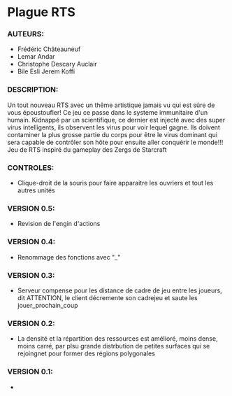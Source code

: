 # Plague RTS

### AUTEURS: 
- Frédéric Châteauneuf
- Lemar Andar
- Christophe Descary Auclair 
- Bile Esli Jerem Koffi

### DESCRIPTION: 
Un tout nouveau RTS avec un thême artistique jamais vu qui est sûre de vous époustoufler!
Ce jeu ce passe dans le systeme immunitaire d'un humain.
Kidnappé par un scientifique, ce dernier est injecté avec des super virus intelligents, 
ils observent les virus pour voir lequel gagne. 
Ils doivent contaminer la plus grosse partie du corps pour être le virus dominant qui sera capable de contrôler son hôte pour ensuite aller conquérir le monde!!! 
Jeu de RTS inspiré du gameplay des Zergs de Starcraft

### CONTROLES: 
- Clique-droit de la souris pour faire apparaitre les ouvriers et tout les autres unités 

### VERSION 0.5:
- Revision de l'engin d'actions

### VERSION 0.4:
- Renommage des fonctions avec "_"

### VERSION 0.3:
- Serveur compense pour les distance de cadre de jeu entre les joueurs, dit ATTENTION, le client décremente
son cadrejeu et saute les jouer_prochain_coup

### VERSION 0.2:
- La densité et la répartition des ressources est amélioré, moins dense, moins carré, par plsu grande distrbution
de petites surfaces qui se rejoingnet pour former des régions polygonales

### VERSION 0.1: 
-
